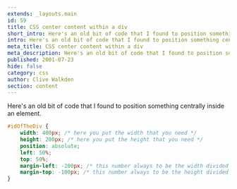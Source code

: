 ```yaml
---
extends: _layouts.main
id: 59
title: CSS center content within a div
short_intro: Here's an old bit of code that I found to position something centrally inside an element.
intro: Here's an old bit of code that I found to position something centrally inside an element.
meta_title: CSS center content within a div
meta_description: Here's an old bit of code that I found to position something centrally inside an element.
published: 2001-07-23
hide: false
category: css
author: Clive Walkden
section: content
---
```


Here's an old bit of code that I found to position something centrally inside an element.
```css
#idOfTheDiv {
    width: 400px; /* here you put the width that you need */
    height: 200px; /* here you put the height that you need */
    position: absolute;
    left: 50%;
    top: 50%;
    margin-left: -200px; /* this number always to be the width divided two in negative */
    margin-top: -100px; /* this number always to be the height divided two in negative */
}
```
